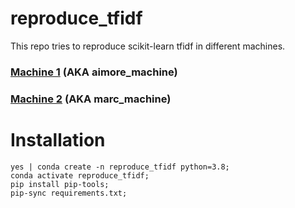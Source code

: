 # reproduce_tfidf
This repo tries to reproduce scikit-learn tfidf in different machines.

### [Machine 1](https://wandb.ai/globality/web-annotation-extractor/runs/36yncqdv/overview) (AKA aimore_machine)
### [Machine 2](https://wandb.ai/globality/web-annotation-extractor/runs/2weidsas/overview) (AKA marc_machine)

# Installation
```
yes | conda create -n reproduce_tfidf python=3.8;
conda activate reproduce_tfidf;
pip install pip-tools;
pip-sync requirements.txt;
```